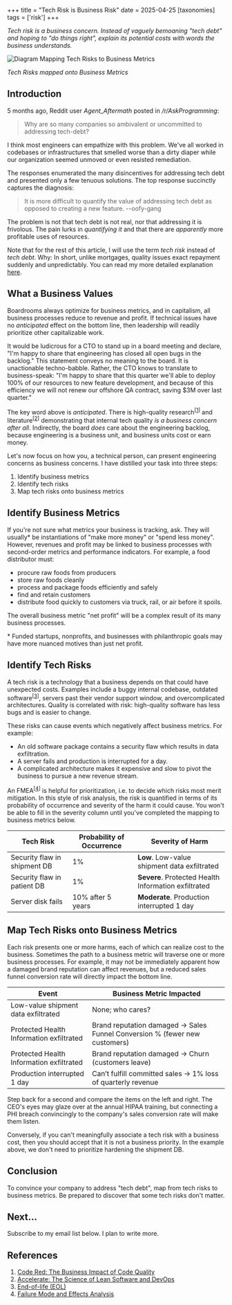 +++
title = "Tech Risk is Business Risk"
date = 2025-04-25
[taxonomies]
tags = ['risk']
+++

*Tech risk is a business concern. Instead of vaguely bemoaning "tech debt" and hoping to "do things right", explain its potential costs with words the business understands.*

![Diagram Mapping Tech Risks to Business Metrics](../tech_risk_mapping.png "Tech Risks mapped onto Business Metrics")
<div class="text-center">
  <p style="font-style: italic">
    Tech Risks mapped onto Business Metrics
  </p>
</div>

## Introduction

5 months ago, Reddit user _Agent_Aftermath_ posted in _/r/AskProgramming_:

> Why are so many companies so ambivalent or uncommitted to addressing tech-debt?

I think most engineers can empathize with this problem. We've all worked in codebases or infrastructures that smelled worse than a dirty diaper while our organization seemed unmoved or even resisted remediation.

The responses enumerated the many disincentives for addressing tech debt and presented only a few tenuous solutions. The top response succinctly captures the diagnosis:

> It is more difficult to quantify the value of addressing tech debt as opposed to creating a new feature. --oofy-gang

The problem is not that tech debt is not real, nor that addressing it is frivolous. The pain lurks in _quantifying it_ and that there are *apparently* more profitable uses of resources.

Note that for the rest of this article, I will use the term *tech risk* instead of *tech debt*. Why: In short, unlike mortgages, quality issues exact repayment suddenly and unpredictably. You can read my more detailed explanation [here](https://www.slater.dev/its-not-tech-debt-its-tech-risk/).

## What a Business Values

Boardrooms always optimize for business metrics, and in capitalism, all business processes reduce to revenue and profit. If technical issues have no _anticipated_ effect on the bottom line, then leadership will readily prioritize other capitalizable work. 

It would be ludicrous for a CTO to stand up in a board meeting and declare, "I'm happy to share that engineering has closed all open bugs in the backlog." This statement conveys no meaning to the board. It is unactionable techno-babble. Rather, the CTO knows to translate to business-speak: "I'm happy to share that this quarter we'll able to deploy 100% of our resources to new feature development, and because of this efficiency we will not renew our offshore QA contract, saving $3M over last quarter."

The key word above is _anticipated_. There is high-quality research<sup>\[[1](#references)\]</sup> and literature<sup>\[[2](#references)\]</sup> demonstrating that internal tech quality _is a business concern after all_. Indirectly, the board _does_ care about the engineering backlog, because engineering is a business unit, and business units cost or earn money. 

Let's now focus on how you, a technical person, can present engineering concerns as business concerns. I have distilled your task into three steps:

1. Identify business metrics
2. Identify tech risks
3. Map tech risks onto business metrics

## Identify Business Metrics

If you're not sure what metrics your business is tracking, ask. They will usually\* be instantiations of "make more money" or "spend less money". However, revenues and profit may be linked to business processes with second-order metrics and performance indicators. For example, a food distributor must:

- procure raw foods from producers
- store raw foods cleanly
- process and package foods efficiently and safely
- find and retain customers
- distribute food quickly to customers via truck, rail, or air before it spoils.

The overall business metric "net profit" will be a complex result of its many business processes.

\* Funded startups, nonprofits, and businesses with philanthropic goals may have more nuanced motives than just net profit.

## Identify Tech Risks

A tech risk is a technology that a business depends on that could have unexpected costs. Examples include a buggy internal codebase, outdated software<sup>\[[3](#references)\]</sup>, servers past their vendor support window, and overcomplicated architectures. Quality is correlated with risk: high-quality software has less bugs and is easier to change.

These risks can cause events which negatively affect business metrics. For example:

- An old software package contains a security flaw which results in data exfiltration.
- A server fails and production is interrupted for a day.
- A complicated architecture makes it expensive and slow to pivot the business to pursue a new revenue stream.

An FMEA<sup>\[[4](#references)\]</sup> is helpful for prioritization, i.e. to decide which risks most merit mitigation. In this style of risk analysis, the risk is quantified in terms of its probability of occurrence and severity of the harm it could cause. You won't be able to fill in the severity column until you've completed the mapping to business metrics below.

| Tech Risk                        | Probability of Occurrence | Severity of Harm                                      |
|----------------------------------|----------------------------|------------------------------------------------------|
| Security flaw in shipment DB     | 1%                         | **Low**. Low-value shipment data exfiltrated         |
| Security flaw in patient DB      | 1%                         | **Severe**. Protected Health Information exfiltrated |
| Server disk fails                | 10% after 5 years          | **Moderate**. Production interrupted 1 day           |

## Map Tech Risks onto Business Metrics

Each risk presents one or more harms, each of which can realize cost to the business. Sometimes the path to a business metric will traverse one or more business processes. For example, it may not be immediately apparent how a damaged brand reputation can affect revenues, but a reduced sales funnel conversion rate will directly impact the bottom line.

| Event                                | Business Metric Impacted                                                      |
|--------------------------------------|-------------------------------------------------------------------------------|
| Low-value shipment data exfiltrated  | None; who cares?                                                              |
| Protected Health Information exfiltrated | Brand reputation damaged → Sales Funnel Conversion % (fewer new customers) |
| Protected Health Information exfiltrated | Brand reputation damaged → Churn (customers leave)                        |
| Production interrupted 1 day         | Can’t fulfill committed sales → 1% loss of quarterly revenue                  |

Step back for a second and compare the items on the left and right. The CEO's eyes may glaze over at the annual HIPAA training, but connecting a PHI breach convincingly to the company's sales conversion rate will make them listen.

Conversely, if you can't meaningfully associate a tech risk with a business cost, then you should accept that it is not a business priority. In the example above, we don't need to prioritize hardening the shipment DB.

## Conclusion

To convince your company to address "tech debt", map from tech risks to business metrics. Be prepared to discover that some tech risks don't matter.

## Next...

Subscribe to my email list below. I plan to write more.

## References

1. [Code Red: The Business Impact of Code Quality](https://arxiv.org/pdf/1908.00150)
2. [Accelerate: The Science of Lean Software and DevOps](https://itrevolution.com/product/accelerate/)
3. [End-of-life (EOL)](https://endoflife.date/)
4. [Failure Mode and Effects Analysis](https://en.wikipedia.org/wiki/Failure_mode_and_effects_analysis)
